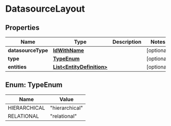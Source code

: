 
# DatasourceLayout

## Properties
Name | Type | Description | Notes
------------ | ------------- | ------------- | -------------
**datasourceType** | [**IdWithName**](IdWithName.md) |  |  [optional]
**type** | [**TypeEnum**](#TypeEnum) |  |  [optional]
**entities** | [**List&lt;EntityDefinition&gt;**](EntityDefinition.md) |  |  [optional]


<a name="TypeEnum"></a>
## Enum: TypeEnum
Name | Value
---- | -----
HIERARCHICAL | &quot;hierarchical&quot;
RELATIONAL | &quot;relational&quot;



